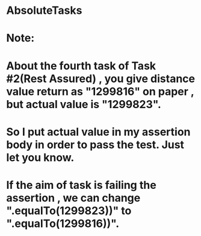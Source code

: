# AbsoluteTasks
# Note: 
# About the fourth task of Task #2(Rest Assured) , you give distance value return as "1299816" on paper , but actual value is "1299823". 
# So I put actual value  in my assertion body in order to pass the test. Just let you know. 
# If the aim of task is failing the assertion , we can change ".equalTo(1299823))" to ".equalTo(1299816))". 
